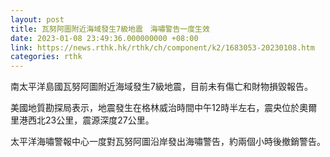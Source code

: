 ```yaml
---
layout: post
title: 瓦努阿圖附近海域發生7級地震　海嘯警告一度生效
date: 2023-01-08 23:49:36.000000000 +08:00
link: https://news.rthk.hk/rthk/ch/component/k2/1683053-20230108.htm
categories: rthk
---
```


南太平洋島國瓦努阿圖附近海域發生7級地震，目前未有傷亡和財物損毀報告。

美國地質勘探局表示，地震發生在格林威治時間中午12時半左右，震央位於奧爾里港西北23公里，震源深度27公里。

太平洋海嘯警報中心一度對瓦努阿圖沿岸發出海嘯警告，約兩個小時後撤銷警告。
